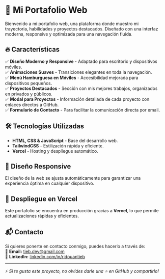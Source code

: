 # 🚀 Mi Portafolio Web

Bienvenido a mi portafolio web, una plataforma donde muestro mi trayectoria, habilidades y proyectos destacados. Diseñado con una interfaz moderna, responsive y optimizada para una navegación fluida.

## 🔥 Características
✅ **Diseño Moderno y Responsive** - Adaptado para escritorio y dispositivos móviles.  
✅ **Animaciones Suaves** - Transiciones elegantes en toda la navegación.  
✅ **Menú Hamburguesa en Móviles** - Accesibilidad mejorada para dispositivos pequeños.  
✅ **Proyectos Destacados** - Sección con mis mejores trabajos, organizados en privados y públicos.  
✅ **Modal para Proyectos** - Información detallada de cada proyecto con enlaces directos a GitHub.  
✅ **Formulario de Contacto** - Para facilitar la comunicación directa por email.  

## 🛠️ Tecnologías Utilizadas
- **HTML, CSS & JavaScript** - Base del desarrollo web.  
- **TailwindCSS** - Estilización rápida y eficiente.  
- **Vercel** - Hosting y despliegue automático.  

## 🎨 Diseño Responsive  
El diseño de la web se ajusta automáticamente para garantizar una experiencia óptima en cualquier dispositivo.  

## 🚀 Despliegue en Vercel
Este portafolio se encuentra en producción gracias a **Vercel**, lo que permite actualizaciones rápidas y eficientes.  

## 📬 Contacto
Si quieres ponerte en contacto conmigo, puedes hacerlo a través de:  
📩 **Email:** [tieb.dev@gmail.com](mailto:tieb.dev@gmail.com)  
🔗 **LinkedIn:** [linkedin.com/in/ridouantieb](https://linkedin.com/in/ridouantieb)  

---

⚡ *Si te gusta este proyecto, no olvides darle una ⭐ en GitHub y compartirlo!*  
